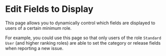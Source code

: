 # Edit Fields to Display

This page allows you to dynamically control which fields are displayed to
users of a certain minimum role.

For example, you could use this page so that only users of the
role `Standard User` (and higher ranking roles) are able to set the
category or release fields when reporting a new issue.
